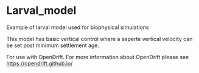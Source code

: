 # Larval_model
Example of larval model used for biophysical simulations

This model has basic vertical control where a seperte vertical velocity can be set post minimum settlement age.

For use with OpenDrift. For more information about OpenDrift please see https://opendrift.github.io/
